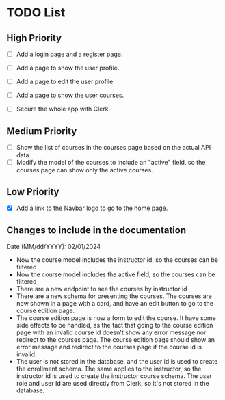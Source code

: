 # TODO List

## High Priority

- [ ] Add a login page and a register page.
- [ ] Add a page to show the user profile.
- [ ] Add a page to edit the user profile.
- [ ] Add a page to show the user courses.

- [ ] Secure the whole app with Clerk.

## Medium Priority

- [ ] Show the list of courses in the courses page based on the actual API data.
- [ ] Modify the model of the courses to include an "active" field, so the
      courses page can show only the active courses.

## Low Priority

- [x] Add a link to the Navbar logo to go to the home page.

## Changes to include in the documentation

Date (MM/dd/YYYY): 02/01/2024

- Now the course model includes the instructor id, so the courses can be
  filtered
- Now the course model includes the active field, so the courses can be filtered
- There are a new endpoint to see the courses by instructor id
- There are a new schema for presenting the courses. The courses are now shown
  in a page with a card, and have an edit button to go to the course edition
  page.
- The course edition page is now a form to edit the course. It have some side
  effects to be handled, as the fact that going to the course edition page with
  an invalid course id doesn't show any error message nor redirect to the
  courses page. The course edition page should show an error message and
  redirect to the courses page if the course id is invalid.
- The user is not stored in the database, and the user id is used to create the
  enrollment schema. The same applies to the instructor, so the instructor id is
  used to create the instructor course schema. The user role and user Id are
  used directly from Clerk, so it's not stored in the database.
